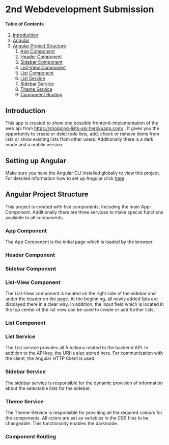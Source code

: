 # 2nd Webdevelopment Submission

#### Table of Contents
1. [Introduction](#introduction)
2. [Angular](#setting-up-angular)
3. [Angular Project Structure](#angular-project-structure)
   1. [App Component](#app-component)
   2. [Header Component](#header-component)
   3. [Sidebar Component](#sidebar-component)
   4. [List-View Component](#list-view-component)
   5. [List Component](#list-component)
   6. [List Service](#list-service)
   7. [Sidebar Service](#sidebar-service)
   8. [Theme Service](#theme-service)
   9. [Component Routing](#component-routing)


## Introduction

This app is created to show one possible frontend-implementation of the web api from https://shopping-lists-api.herokuapp.com/ .
It gives you the opportunity to create or delet todo lists, add, check or remove items from lists or show existing lists from other users.
Additionally there is a dark mode and a mobile version.

## Setting up Angular

Make sure you have the Angular CLI installed globally to view this project.
For detailed information how to set up Angular click [here](https://angular.io/guide/setup-local).


## Angular Project Structure

This project is created with five components. Including the main App-Component.
Additionally there are three services to make special functions available to all components.

### App Component
The App Component is the initial page which is loaded by the browser.

### Header Component


### Sidebar Component


### List-View Component
The List-View component is located on the right side of the sidebar and under the header on the page. At the beginning, all newly added lists are displayed there in a clear way. In addition, the input field which is located in the top center of the list view can be used to create or add further lists.

### List Component


### List Service
The List service provides all functions related to the backend API. In addition to the API key, the URI is also stored here. For communication with the client, the Angular HTTP Client is used.

### Sidebar Service
The sidebar service is responsible for the dynamic provision of information about the selectable lists for the sidebar.

### Theme Service
The Theme-Service is responsible for providing all the required colours for the components. All colors are set as variables in the CSS files to be changeable. This functionality enables the darkmode.

### Component Routing
